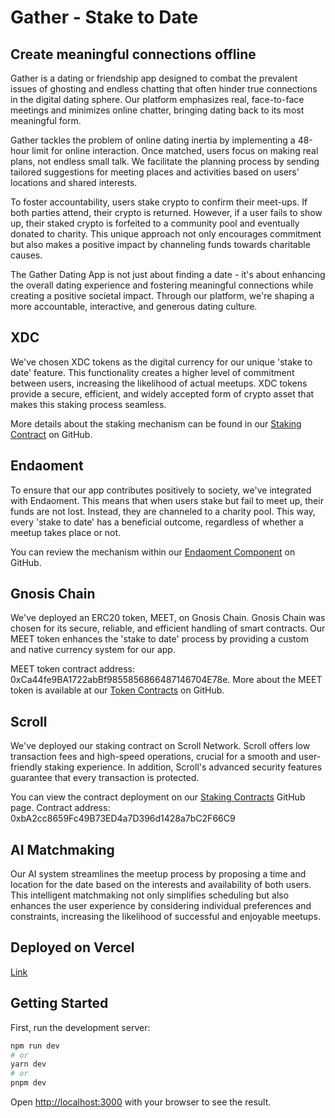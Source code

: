 # Gather - Stake to Date

## Create meaningful connections offline

Gather is a dating or friendship app designed to combat the prevalent issues of ghosting and endless chatting that often hinder true connections in the digital dating sphere. Our platform emphasizes real, face-to-face meetings and minimizes online chatter, bringing dating back to its most meaningful form.

Gather tackles the problem of online dating inertia by implementing a 48-hour limit for online interaction. Once matched, users focus on making real plans, not endless small talk. We facilitate the planning process by sending tailored suggestions for meeting places and activities based on users' locations and shared interests.

To foster accountability, users stake crypto to confirm their meet-ups. If both parties attend, their crypto is returned. However, if a user fails to show up, their staked crypto is forfeited to a community pool and eventually donated to charity. This unique approach not only encourages commitment but also makes a positive impact by channeling funds towards charitable causes.

The Gather Dating App is not just about finding a date - it's about enhancing the overall dating experience and fostering meaningful connections while creating a positive societal impact. Through our platform, we're shaping a more accountable, interactive, and generous dating culture.

## XDC

We've chosen XDC tokens as the digital currency for our unique 'stake to date' feature. This functionality creates a higher level of commitment between users, increasing the likelihood of actual meetups. XDC tokens provide a secure, efficient, and widely accepted form of crypto asset that makes this staking process seamless.

More details about the staking mechanism can be found in our [Staking Contract](https://github.com/seeinplays/gather-app/blob/main/contracts/staking/contracts/staking.sol) on GitHub.

## Endaoment

To ensure that our app contributes positively to society, we've integrated with Endaoment. This means that when users stake but fail to meet up, their funds are not lost. Instead, they are channeled to a charity pool. This way, every 'stake to date' has a beneficial outcome, regardless of whether a meetup takes place or not.

You can review the mechanism within our [Endaoment Component](https://github.com/seeinplays/gather-app/blob/main/src/components/Endaoment.jsx) on GitHub.

## Gnosis Chain

We've deployed an ERC20 token, MEET, on Gnosis Chain. Gnosis Chain was chosen for its secure, reliable, and efficient handling of smart contracts. Our MEET token enhances the 'stake to date' process by providing a custom and native currency system for our app.

MEET token contract address: 0xCa44fe9BA1722abBf9855856866487146704E78e. More about the MEET token is available at our [Token Contracts](https://github.com/seeinplays/gather-app/tree/main/contracts/token) on GitHub.

## Scroll

We've deployed our staking contract on Scroll Network. Scroll offers low transaction fees and high-speed operations, crucial for a smooth and user-friendly staking experience. In addition, Scroll's advanced security features guarantee that every transaction is protected.

You can view the contract deployment on our [Staking Contracts](https://github.com/seeinplays/gather-app/blob/main/contracts/staking/contracts/staking) GitHub page. Contract address: 0xbA2cc8659Fc49B73ED4a7D396d1428a7bC2F66C9

## AI Matchmaking

Our AI system streamlines the meetup process by proposing a time and location for the date based on the interests and availability of both users. This intelligent matchmaking not only simplifies scheduling but also enhances the user experience by considering individual preferences and constraints, increasing the likelihood of successful and enjoyable meetups.

## Deployed on Vercel

[Link](gather-app-five.vercel.app)

## Getting Started

First, run the development server:

```bash
npm run dev
# or
yarn dev
# or
pnpm dev
```

Open [http://localhost:3000](http://localhost:3000) with your browser to see the result.
